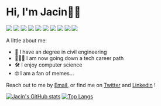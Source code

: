 # Hi, I'm Jacin👋🏻

![](https://img.shields.io/badge/-JavaScript-F7DF1E?logo=JavaScript&logoColor=black&style=flat)
![](https://img.shields.io/badge/-TypeScript-2f78c3?logo=TypeScript&logoColor=white&style=flat)
![](https://img.shields.io/badge/-ReactJS-61DAFB?logo=react&logoColor=black&style=flat)
![](https://img.shields.io/badge/-Vue-4fc08d?style=flat&logo=Vue.js&logoColor=fff)
![](https://img.shields.io/badge/-NodeJS-339933?logo=Node.js&logoColor=white&style=flat)
![](https://img.shields.io/badge/-MongoDB-47A248?logo=Node.js&logoColor=white&style=flat)
![](https://img.shields.io/badge/-PostgreSQL-336791?logo=PostgreSQL&logoColor=white&style=flat)
![](https://img.shields.io/badge/-Ruby-CC342D?logo=Ruby&logoColor=white&style=flat)
![](https://img.shields.io/badge/-Sass-CC6699?logo=Sass&logoColor=white&style=flat)
![](https://img.shields.io/badge/-Git-F05032?logo=Git&logoColor=white&style=flat)

A little about me:

- 🧮 I have an degree in civil engineering
- 👨🏻‍💻 I am now going down a tech career path
- 🛠 I enjoy computer science
- 🤓 I am a fan of memes...

Reach out to me by [Email](mailto:jacinjiyan@gmail.com), or find me on [Twitter](https://twitter.com/jacinjiyan) and [Linkedin](https://www.linkedin.com/in/jacin-ji-yan) !

[![Jacin's GitHub stats](https://github-readme-stats.vercel.app/api?username=jacinyan&theme=algolia&show_icons=true)](https://github.com/jacinyan/github-readme-stats)
[![Top Langs](https://github-readme-stats.vercel.app/api/top-langs/?username=jacinyan&layout=compact&theme=algolia)](https://github.com/jacinyan/github-readme-stats)

